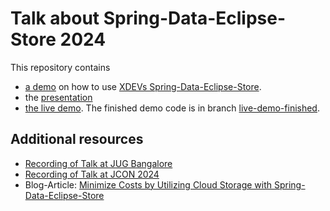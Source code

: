 # Talk about Spring-Data-Eclipse-Store 2024
This repository contains 
* [a demo](demo/) on how to use [XDEVs Spring-Data-Eclipse-Store](https://github.com/xdev-software/spring-data-eclipse-store).
* the [presentation](presentation/presentation.pdf)
* [the live demo](live/). The finished demo code is in branch [live-demo-finished](https://github.com/JohannesRabauer/talk-2024-spring-data-eclipse-store/tree/live-demo-finished).

## Additional resources
* [Recording of Talk at JUG Bangalore](https://www.youtube.com/watch?v=OlGZ2Hr0FdA)
* [Recording of Talk at JCON 2024](https://youtu.be/-WBbKUGeYBw?si=utZRlY9b2twQLxW8)
* Blog-Article: [Minimize Costs by Utilizing Cloud Storage with Spring-Data-Eclipse-Store](https://foojay.io/today/minimize-costs-by-utilizing-cloud-storage-with-spring-data-eclipse-store/)

